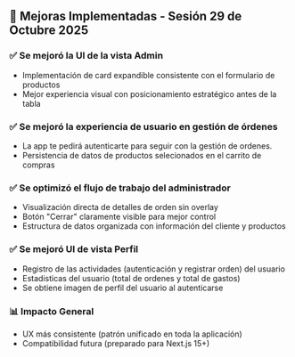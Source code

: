 ## 🚀 Mejoras Implementadas - Sesión 29 de Octubre 2025

### ✅ Se mejoró la UI de la vista Admin

- Implementación de card expandible consistente con el formulario de productos
- Mejor experiencia visual con posicionamiento estratégico antes de la tabla
  
### ✅ Se mejoró la experiencia de usuario en gestión de órdenes

- La app te pedirá autenticarte para seguir con la gestión de ordenes.
- Persistencia de datos de productos selecionados en el carrito de compras
  
### ✅ Se optimizó el flujo de trabajo del administrador

- Visualización directa de detalles de orden sin overlay
- Botón "Cerrar" claramente visible para mejor control
- Estructura de datos organizada con información del cliente y productos
  
### ✅ Se mejoró UI de vista Perfil

- Registro de las actividades (autenticación y registrar orden) del usuario
- Estadisticas del usuario (total de ordenes y total de gastos)
- Se obtiene imagen de perfil del usuario al autenticarse

### 📊 Impacto General

- UX más consistente (patrón unificado en toda la aplicación)
- Compatibilidad futura (preparado para Next.js 15+)
